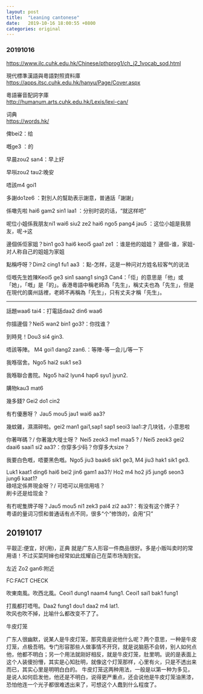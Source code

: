 ```yaml
---
layout: post
title:  "Leaning cantonese"
date:   2019-10-16 18:00:55 +0800
categories: original
---
```

### 20191016

https://www.ilc.cuhk.edu.hk/Chinese/pthprog1/ch_j2_1vocab_sod.html



現代標準漢語與粵語對照資料庫<br>https://apps.itsc.cuhk.edu.hk/hanyu/Page/Cover.aspx

粵語審音配詞字庫<br>http://humanum.arts.cuhk.edu.hk/Lexis/lexi-can/

词典<br>https://words.hk/

俾bei2：给

嘅ge3 ：的

早晨zou2 san4：早上好

早唞zou2 tau2:晚安

唔該m4 goi1

多謝do1ze6 ：對別人的幫助表示謝意，普通話「謝謝」

係噉先啦 hai6 gam2 sin1 laa1 ：分别时说的话，“就这样吧” 

呢位小姐係我朋友ni1 wai6 siu2 ze2 hai6 ngo5 pang4 jau5 ：这位小姐是我朋友，呢->这

邊個係佢家姐？bin1 go3 hai6 keoi5 gaa1 ze1 ：谁是他的姐姐？ 邊個-谁，家姐-对人称自己的姐姐为家姐

點稱呼呀？Dim2 cing1 fu1 aa3 ：點-怎样，这是一种问对方姓名较客气的说法

佢嘅先生姓陳Keoi5 ge3 sin1 saang1 sing3 Can4：「佢」的意思是「他」或「她」，「嘅」是「的」。香港粵語中稱老師為「先生」，稱丈夫也為「先生」，但是在現代的廣州話裡，老師不再稱為「先生」，只有丈夫才稱「先生」。

---------------------------------------------------

話題waa6 tai4：打電話daa2 din6 waa6

你搵邊個？Nei5 wan2 bin1 go3?：你找谁？

到時見！Dou3 si4 gin3. 

唔該等陣。 M4 goi1 dang2 zan6.：等陣-等一会儿/等一下

我喺宿舍。Ngo5 hai2 suk1 se3 

我喺聯合書院。Ngo5 hai2 lyun4 hap6 syu1 jyun2.

購物kau3 mat6

幾多錢? Gei2 do1 cin2

 有冇優惠呀？ Jau5 mou5 jau1 wai6 aa3?

幾蚊雞，濕濕碎啦。gei2 man1 gai1,sap1 sap1 seoi3 laa1:才几块钱，小意思啦

你著咩碼？/ 你著幾大嘥士呀？ Nei5 zeok3 me1 maa5 ? / Nei5 zeok3 gei2 daai6 saai1 si2 aa3?：你穿多少码？你穿多大size？

我要白色嘅，唔要黑色嘅。Ngo5 jiu3 baak6 sik1 ge3, M4 jiu3 hak1 sik1 ge3.



Luk1 kaat1 ding6 hai6 bei2 jin6 gam1 aa3?/ Ho2 m4 ho2 ji5 jung6 seon3 jung6 kaat1?<br>碌咭定係畀現金呀？/ 可唔可以用信用咭？<br>刷卡还是给现金？

有冇呢隻牌子呀？Jau5 mou5 ni1 zek3 pai4 zi2 aa3?：有没有这个牌子？<br>粤语的量词习惯和普通话有点不同，很多“个”修饰的，会用“只”

## 20191017



平靓正:便宜，好(用)，正典 
就是广东人形容一件商品很好。多是小贩叫卖时的常用语！不过买菜阿婶也经常如此炫耀自己在菜市场淘到宝。

左近 Zo2 gan6:附近

FC:FACT CHECK

吹東南風。吹西北風。Ceoi1 dung1 naam4 fung1. Ceoi1 sai1 bak1 fung1 



打風都打唔甩。Daa2 fung1 dou1 daa2 m4 lat1. <br>吹风也吹不掉，比喻什么都改变不了了。

牛皮灯笼

广东人很幽默，说某人是牛皮灯笼，那究竟是说他什么呢？两个意思，一种是牛皮灯笼，点极吾明。专门形容那些人做事情不开窍，就是说脑筋不会转，别人如何点他，他都不明白；另一个用法就刚好相反，就是牛皮灯笼，肚里明。说的是表面上这个人装傻扮懵，其实是心知肚明，就像这个灯笼那样，心里有火，只是不透出来而已，其实心里是明明白白的。
牛皮灯笼这两种用法，一般是以第一种为多见，是说人如何启发他，他还是不明白，说得更严重点，还会说他是牛皮灯笼油黑漆，恐怕他连一个光子都很难透出来了，可想这个人蠢到什么程度了。



